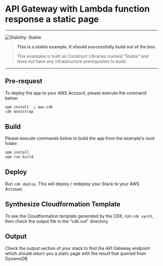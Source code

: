 # API Gateway with Lambda function response a static page

<!--BEGIN STABILITY BANNER-->
---

![Stability: Stable](https://img.shields.io/badge/stability-Stable-success.svg?style=for-the-badge)

> **This is a stable example. It should successfully build out of the box**
>
> This examples is built on Construct Libraries marked "Stable" and does not have any infrastructure prerequisites to build.

---
<!--END STABILITY BANNER-->
## Pre-request
To deploy the app to your AWS Account, please execute the command below: 
```bash
npm install -g aws-cdk
cdk bootstrap
```
## Build
Please execute commands below to build the app from the example's rood folder: 
``` bash 
npm install 
npm run build
```

## Deploy

Run `cdk deploy`. This will deploy / redeploy your Stack to your AWS Account.

## Synthesize Cloudformation Template

To see the Cloudformation template generated by the CDK, run `cdk synth`, then check the output file in the "cdk.out" directory.

## Output

Check the output section of your stack to find the API Gateway endpoint which should return you a static page with the result that queried from DynamoDB